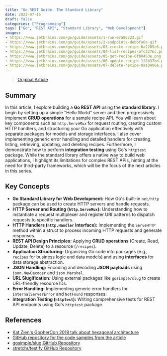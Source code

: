 ```yaml
---
title: "Go REST Guide. The Standard Library"
date: 2023-07-15
draft: false
categories: ["Programming"]
tags: ["Go", "REST API", "Standard Library", "Web Development"]
images:
- https://www.jetbrains.com/go/guide/assets/1-run-07a86223.gif
- https://www.jetbrains.com/go/guide/assets/2-endpoints-debbfa6a.gif
- https://www.jetbrains.com/go/guide/assets/03-create-recipe-0a2209c6.png
- https://www.jetbrains.com/go/guide/assets/04-list-recipes-afc2276c.png
- https://www.jetbrains.com/go/guide/assets/05-get-recipe-0fb0453e.png
- https://www.jetbrains.com/go/guide/assets/06-update-recipe-1f2b37bd.png
- https://www.jetbrains.com/go/guide/assets/07-delete-recipe-8aa3496a.png
---
```


> [Original Article](https://www.jetbrains.com/go/guide/tutorials/rest_api_series/stdlib/)

## Summary

In this article, I explore building a **Go REST API** using the **standard library**. I begin by setting up a simple "Hello World" server and then progressively implement **CRUD operations** for a sample recipe API. You will learn about key components such as `http.ServeMux` for request routing, creating custom HTTP handlers, and structuring your Go application effectively with separate packages for models and storage interfaces. I also cover implementing generic error handling and detailed handlers for creating, listing, retrieving, updating, and deleting recipes. Furthermore, I demonstrate how to perform **integration testing** using Go's `httptest` package. While the standard library offers a native way to build web applications, I highlight its limitations for complex REST APIs, hinting at the need for third-party frameworks, which will be the focus of the next articles in this series.

## Key Concepts

*   **Go Standard Library for Web Development:** How Go's built-in `net/http` package can be used to create HTTP servers and handle requests.
*   **HTTP Server and Routing (`http.ServeMux`):** Understanding how to instantiate a request multiplexer and register URI patterns to dispatch requests to specific handlers.
*   **HTTP Handlers (`http.Handler` Interface):** Implementing the `ServeHTTP` method within a struct to process incoming HTTP requests and generate responses.
*   **REST API Design Principles:** Applying **CRUD operations** (Create, Read, Update, Delete) to a resource (`/recipes`).
*   **Application Structuring:** Organizing Go code into packages (e.g., `recipes` for business logic and data models) and using **interfaces** for data storage abstraction.
*   **JSON Handling:** Encoding and decoding **JSON payloads** using `json.NewDecoder` and `json.Marshal`.
*   **URL Slugification:** Using external packages like `gosimple/slug` to create URL-friendly resource IDs.
*   **Error Handling:** Implementing generic error handlers for `InternalServerError` and `NotFound` responses.
*   **Integration Testing (`httptest`):** Writing comprehensive tests for REST API endpoints using Go's `httptest` package.

## References

*   [Kat Zien's GopherCon 2018 talk about hexagonal architecture](https://www.youtube.com/watch?v=s_C2I6m9bW0)
*   [GitHub repository for the code samples from the article](https://github.com/JetBrains/go-rest-api-tutorial)
*   [gosimple/slug GitHub Repository](https://github.com/gosimple/slug)
*   [stretchr/testify GitHub Repository](https://github.com/stretchr/testify)